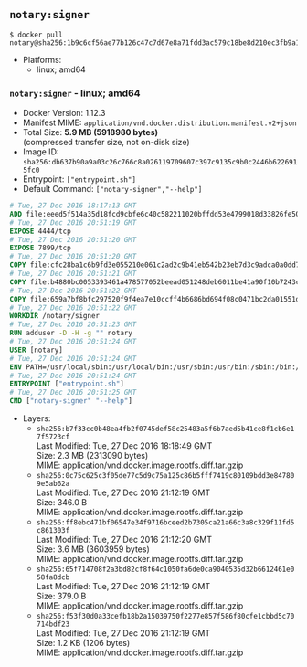 ## `notary:signer`

```console
$ docker pull notary@sha256:1b9c6cf56ae77b126c47c7d67e8a71fdd3ac579c18be8d210ec3fb9a1027bba2
```

-	Platforms:
	-	linux; amd64

### `notary:signer` - linux; amd64

-	Docker Version: 1.12.3
-	Manifest MIME: `application/vnd.docker.distribution.manifest.v2+json`
-	Total Size: **5.9 MB (5918980 bytes)**  
	(compressed transfer size, not on-disk size)
-	Image ID: `sha256:db637b90a9a03c26c766c8a026119709607c397c9135c9b0c2446b6226915fc0`
-	Entrypoint: `["entrypoint.sh"]`
-	Default Command: `["notary-signer","--help"]`

```dockerfile
# Tue, 27 Dec 2016 18:17:13 GMT
ADD file:eeed5f514a35d18fcd9cbfe6c40c582211020bffdd53e4799018d33826fe5067 in / 
# Tue, 27 Dec 2016 20:51:19 GMT
EXPOSE 4444/tcp
# Tue, 27 Dec 2016 20:51:20 GMT
EXPOSE 7899/tcp
# Tue, 27 Dec 2016 20:51:20 GMT
COPY file:cfc28ba1c6b9fd3e055210e061c2ad2c9b41eb542b23eb7d3c9adca0a0dd775d in /notary/signer/ 
# Tue, 27 Dec 2016 20:51:21 GMT
COPY file:b4880bc0053393461a478577052beead051248deb6011be41a90f10b7243c4a0 in /notary/signer/ 
# Tue, 27 Dec 2016 20:51:22 GMT
COPY file:659a7bf8bfc297520f9f4ea7e10ccff4b6686bd694f08c0471bc2da01551deb8 in /notary/signer/ 
# Tue, 27 Dec 2016 20:51:22 GMT
WORKDIR /notary/signer
# Tue, 27 Dec 2016 20:51:23 GMT
RUN adduser -D -H -g "" notary
# Tue, 27 Dec 2016 20:51:24 GMT
USER [notary]
# Tue, 27 Dec 2016 20:51:24 GMT
ENV PATH=/usr/local/sbin:/usr/local/bin:/usr/sbin:/usr/bin:/sbin:/bin:/notary/signer
# Tue, 27 Dec 2016 20:51:24 GMT
ENTRYPOINT ["entrypoint.sh"]
# Tue, 27 Dec 2016 20:51:25 GMT
CMD ["notary-signer" "--help"]
```

-	Layers:
	-	`sha256:b7f33cc0b48ea4fb2f0745def58c25483a5f6b7aed5b41ce8f1cb6e17f5723cf`  
		Last Modified: Tue, 27 Dec 2016 18:18:49 GMT  
		Size: 2.3 MB (2313090 bytes)  
		MIME: application/vnd.docker.image.rootfs.diff.tar.gzip
	-	`sha256:0c75c625c3f05de77c5d9c75a125c86b5fff7419c80109bdd3e847809e5ab62a`  
		Last Modified: Tue, 27 Dec 2016 21:12:19 GMT  
		Size: 346.0 B  
		MIME: application/vnd.docker.image.rootfs.diff.tar.gzip
	-	`sha256:ff8ebc471bf06547e34f9716bceed2b7305ca21a66c3a8c329f11fd5c861303f`  
		Last Modified: Tue, 27 Dec 2016 21:12:20 GMT  
		Size: 3.6 MB (3603959 bytes)  
		MIME: application/vnd.docker.image.rootfs.diff.tar.gzip
	-	`sha256:65f714708f2a3bd82cf8f64c1050fa6de0ca9040535d32b6612461e058fa8dcb`  
		Last Modified: Tue, 27 Dec 2016 21:12:19 GMT  
		Size: 379.0 B  
		MIME: application/vnd.docker.image.rootfs.diff.tar.gzip
	-	`sha256:f53f30d0a33cefb18b2a15039750f2277e857f586f80cfe1cbbd5c70714bdf23`  
		Last Modified: Tue, 27 Dec 2016 21:12:19 GMT  
		Size: 1.2 KB (1206 bytes)  
		MIME: application/vnd.docker.image.rootfs.diff.tar.gzip
